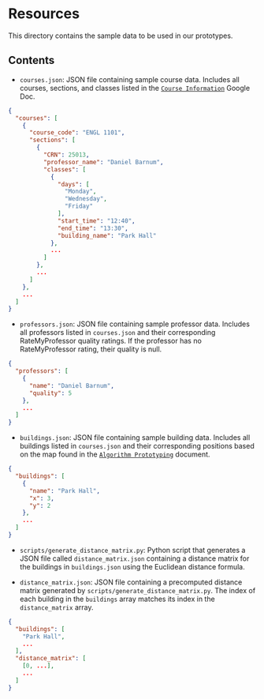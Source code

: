 # Resources

This directory contains the sample data to be used in our prototypes.

## Contents

- `courses.json`: JSON file containing sample course data. Includes all courses, sections, and classes listed in the [`Course Information`](https://docs.google.com/document/d/15_oJ8q1UvlBLBLKztub_5BtrNufYX5yk-8lavj_PnLw/edit?usp=sharing) Google Doc.
```json
{
  "courses": [
    {
      "course_code": "ENGL 1101",
      "sections": [
        {
          "CRN": 25013,
          "professor_name": "Daniel Barnum",
          "classes": [
            {
              "days": [
                "Monday",
                "Wednesday",
                "Friday"
              ],
              "start_time": "12:40",
              "end_time": "13:30",
              "building_name": "Park Hall"
            },
            ...
          ]
        },
        ...
      ]
    },
    ...
  ]
}
```

- `professors.json`: JSON file containing sample professor data. Includes all professors listed in `courses.json` and their corresponding RateMyProfessor quality ratings. If the professor has no RateMyProfessor rating, their quality is null.
```json
{
  "professors": [
    {
      "name": "Daniel Barnum",
      "quality": 5
    },
    ...
  ]
}
```

- `buildings.json`: JSON file containing sample building data. Includes all buildings listed in `courses.json` and their corresponding positions based on the map found in the [`Algorithm Prototyping`](https://drive.google.com/file/d/1J2_vlChwx_oWGYKRrmDkDBzWY6dORn6v/view?usp=drive_link) document.
```json
{
  "buildings": [
    {
      "name": "Park Hall",
      "x": 3,
      "y": 2
    },
    ...
  ]
}
```

- `scripts/generate_distance_matrix.py`: Python script that generates a JSON file called `distance_matrix.json` containing a distance matrix for the buildings in `buildings.json` using the Euclidean distance formula.


- `distance_matrix.json`: JSON file containing a precomputed distance matrix generated by `scripts/generate_distance_matrix.py`. The index of each building in the `buildings` array matches its index in the `distance_matrix` array.
```json
{
  "buildings": [
    "Park Hall",
    ...
  ],
  "distance_matrix": [
    [0, ...],
    ...
  ]
}
```